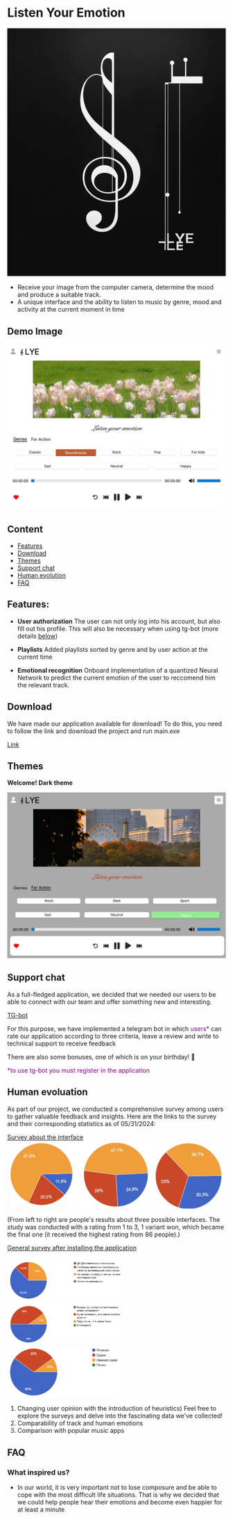 # Listen Your Emotion

![{width=50% height=50%}](https://github.com/AKBAPEL/hse_project_ml/blob/main/Listen_Your_Emotion/resources/image_files/LYEE.jpg)
- Receive your image from the computer camera, determine the mood and produce a suitable track.
- A unique interface and the ability to listen to music by genre, mood and activity at the current moment in time

## Demo Image

![Screenshot1](https://github.com/AKBAPEL/hse_project_ml/blob/main/Listen_Your_Emotion/resources/image_files/for_read.jpg) 

## Content

- [Features](#features)
- [Download](#download)
- [Themes](#themes)
- [Support chat](#Support-chat)
- [Human evolution](#Human-evoluation)
- [FAQ](#faq)

## Features:

- **User authorization** 
The user can not only log into his account, but also fill out his profile. 
This will also be necessary when using tg-bot (more details [below](#Support-chat))

 - **Playlists** Added playlists sorted by genre and by user action at the current time

- **Emotional recognition** Onboard implementation of a quantized Neural Network to predict the current emotion of the user to reccomend him the relevant track. 

## Download

We have made our application available for download!
To do this, you need to follow the link and download the project and run main.exe

[Link](https://drive.google.com/file/d/1PwEhHlbpH2-E3iqb75g9oV1D1xsFXYyT/view?usp=drive_link)


## Themes

**Welcome! Dark theme**

![](https://github.com/AKBAPEL/hse_project_ml/blob/main/Listen_Your_Emotion/resources/image_files/for_read_dark.jpg) 

## Support chat

As a full-fledged application, we decided that we needed our users to be able to connect with our team and offer something new and interesting.

[TG-bot](https://t.me/lyesplyebot)


For this purpose, we have implemented a telegram bot in which <span style="color:purple">users*</span> can rate our application according to three criteria, leave a review and write to technical support to receive feedback

There are also some bonuses, one of which is on your birthday! 🎂

<span style="color:purple">*to use tg-bot you must register in the application</span>


## Human evoluation

As part of our project, we conducted a comprehensive survey among users to gather valuable feedback and insights. Here are the links to the survey and their corresponding statistics as of 05/31/2024:

[Survey about the interface](https://forms.gle/Jn33xH1AZ8u8M5bU7)
![](https://github.com/AKBAPEL/hse_project_ml/blob/main/Listen_Your_Emotion/resources/image_files/maindiag1.jpg?raw=true)

(From left to right are people's results about three possible interfaces. The study was conducted with a rating from 1 to 3, 1 variant won, which became the final one (it received the highest rating from 86 people).)

[General survey after installing the application](https://forms.gle/Z7M8XFjqk3ALbRS76)

<div style="display: flex; flex-wrap: wrap;">
    <img src="https://github.com/AKBAPEL/hse_project_ml/blob/main/Listen_Your_Emotion/resources/image_files/diagram2.1.jpg" alt="Diagram 2.1" style="width: 51%; margin: 5px;">
    <img src="https://github.com/AKBAPEL/hse_project_ml/blob/main/Listen_Your_Emotion/resources/image_files/giagram2.2.jpg" alt="Photo 1" style="width: 51%; margin: 5px;">
    <img src="https://github.com/AKBAPEL/hse_project_ml/blob/main/Listen_Your_Emotion/resources/image_files/diagram2.3.jpg" alt="Photo 2" style="width: 50%; margin: 5px;">
</div>

1. Changing user opinion with the introduction of heuristics)
Feel free to explore the surveys and delve into the fascinating data we've collected!
2. Comparability of track and human emotions
3. Сomparison with popular music apps


## FAQ

### What inspired us?

- In our world, it is very important not to lose composure and be able to cope with the most difficult life situations. That is why we decided that we could help people hear their emotions and become even happier for at least a minute
